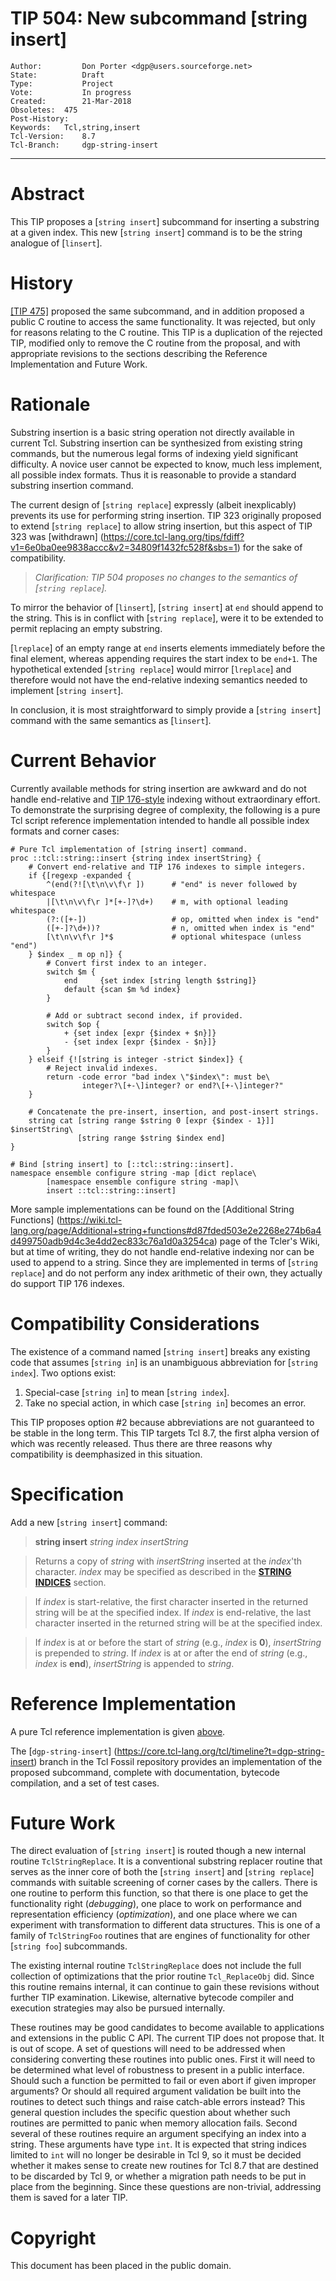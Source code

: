 # TIP 504: New subcommand [string insert]
	Author:         Don Porter <dgp@users.sourceforge.net>
	State:          Draft
	Type:           Project
	Vote:           In progress
	Created:        21-Mar-2018
	Obsoletes:	475
	Post-History:   
	Keywords:	Tcl,string,insert
	Tcl-Version:	8.7
	Tcl-Branch:     dgp-string-insert
-----

# Abstract

This TIP proposes a [`string insert`] subcommand for inserting a substring at a
given index.  This new [`string insert`] command is to be the string analogue of
[`linsert`].

# History

[[TIP 475]](475.md) proposed the same subcommand, and in addition proposed
a public C routine to access the same functionality. It was rejected, but
only for reasons relating to the C routine. This TIP is a duplication of
the rejected TIP, modified only to remove the C routine from the proposal,
and with appropriate revisions to the sections describing the Reference
Implementation and Future Work.
 
# Rationale

Substring insertion is a basic string operation not directly available in
current Tcl.  Substring insertion can be synthesized from existing string
commands, but the numerous legal forms of indexing yield significant difficulty.
A novice user cannot be expected to know, much less implement, all possible
index formats.  Thus it is reasonable to provide a standard substring insertion
command.

The current design of [`string replace`] expressly (albeit inexplicably)
prevents its use for performing string insertion.  TIP 323 originally proposed
to extend [`string replace`] to allow string insertion, but this aspect of TIP
323 was [withdrawn]
(https://core.tcl-lang.org/tips/fdiff?v1=6e0ba0ee9838accc&v2=34809f1432fc528f&sbs=1)
for the sake of compatibility.

> *Clarification: TIP 504 proposes no changes to the semantics of [`string
> replace`].*

To mirror the behavior of [`linsert`], [`string insert`] at `end` should append
to the string.  This is in conflict with [`string replace`], were it to be
extended to permit replacing an empty substring.

[`lreplace`] of an empty range at `end` inserts elements immediately before the
final element, whereas appending requires the start index to be `end+1`.  The
hypothetical extended [`string replace`] would mirror [`lreplace`] and therefore
would not have the end-relative indexing semantics needed to implement [`string
insert`].

In conclusion, it is most straightforward to simply provide a [`string insert`]
command with the same semantics as [`linsert`].

# Current Behavior

Currently available methods for string insertion are awkward and do not handle
end-relative and [TIP 176-style](176.md) indexing without extraordinary effort.
To demonstrate the surprising degree of complexity, the following is a pure Tcl
script reference implementation intended to handle all possible index formats
and corner cases:

<a name="ref"></a>

>
    # Pure Tcl implementation of [string insert] command.
    proc ::tcl::string::insert {string index insertString} {
        # Convert end-relative and TIP 176 indexes to simple integers.
        if {[regexp -expanded {
            ^(end(?![\t\n\v\f\r ])      # "end" is never followed by whitespace
            |[\t\n\v\f\r ]*[+-]?\d+)    # m, with optional leading whitespace
            (?:([+-])                   # op, omitted when index is "end"
            ([+-]?\d+))?                # n, omitted when index is "end"
            [\t\n\v\f\r ]*$             # optional whitespace (unless "end")
        } $index _ m op n]} {
            # Convert first index to an integer.
            switch $m {
                end     {set index [string length $string]}
                default {scan $m %d index}
            }
>
            # Add or subtract second index, if provided.
            switch $op {
                + {set index [expr {$index + $n}]}
                - {set index [expr {$index - $n}]}
            }
        } elseif {![string is integer -strict $index]} {
            # Reject invalid indexes.
            return -code error "bad index \"$index\": must be\
                    integer?\[+-\]integer? or end?\[+-\]integer?"
        }
>
        # Concatenate the pre-insert, insertion, and post-insert strings.
        string cat [string range $string 0 [expr {$index - 1}]] $insertString\
                   [string range $string $index end]
    }
>
    # Bind [string insert] to [::tcl::string::insert].
    namespace ensemble configure string -map [dict replace\
            [namespace ensemble configure string -map]\
            insert ::tcl::string::insert]

More sample implementations can be found on the [Additional String Functions]
(https://wiki.tcl-lang.org/page/Additional+string+functions#d87fded503e2e2268e274b6a4d499750adb9d4c3e4dd2ec833c76a1d0a3254ca) page of the Tcler's Wiki, but at time of
writing, they do not handle end-relative indexing nor can be used to append to a
string.  Since they are implemented in terms of [`string replace`] and do not
perform any index arithmetic of their own, they actually do support TIP 176
indexes.

# Compatibility Considerations

The existence of a command named [`string insert`] breaks any existing code that
assumes [`string in`] is an unambiguous abbreviation for [`string index`].  Two
options exist:

1. Special-case [`string in`] to mean [`string index`].
2. Take no special action, in which case [`string in`] becomes an error.

This TIP proposes option #2 because abbreviations are not guaranteed to be
stable in the long term.  This TIP targets Tcl 8.7, the first alpha version of
which was recently released.  Thus there are three reasons why compatibility is
deemphasized in this situation.

# Specification

Add a new [`string insert`] command:

> **string insert** *string index insertString*

> Returns a copy of *string* with *insertString* inserted at the *index*'th
> character.  *index* may be specified as described in the [**STRING
> INDICES**](https://www.tcl-lang.org/man/tcl/TclCmd/string.htm#M54) section.

> If *index* is start-relative, the first character inserted in the returned
> string will be at the specified index.  If *index* is end-relative, the last
> character inserted in the returned string will be at the specified index.

> If *index* is at or before the start of *string* (e.g., *index* is **0**),
> *insertString* is prepended to *string*.  If *index* is at or after the end of
> *string* (e.g., *index* is **end**), *insertString* is appended to *string*.

# Reference Implementation

A pure Tcl reference implementation is given [above](#ref).

The [`dgp-string-insert`]
(https://core.tcl-lang.org/tcl/timeline?t=dgp-string-insert) branch in the Tcl Fossil
repository provides an implementation of the proposed subcommand, complete
with documentation, bytecode compilation, and a set of test cases.

# Future Work

The direct evaluation of [`string insert`] is routed though a new 
internal routine `TclStringReplace`. It is a conventional substring
replacer routine that serves as the inner core of both the
[`string insert`] and [`string replace`] commands with suitable
screening of corner cases by the callers.  There is one routine to
perform this function, so that there is one place to get the 
functionality right (*debugging*), one place to work on performance
and representation efficiency (*optimization*), and one place where
we can experiment with transformation to different data structures.
This is one of a family of `TclStringFoo` routines that are engines
of functionality for other [`string foo`] subcommands.

The existing internal routine `TclStringReplace` does not include
the full collection of optimizations that the prior routine
`Tcl_ReplaceObj` did. Since this routine remains internal, it can
continue to gain these revisions without further TIP examination.
Likewise, alternative bytecode compiler and execution strategies may
also be pursued internally.

These routines may be good candidates to become available to applications
and extensions in the public C API. The current TIP does not propose that.
It is out of scope. A set of questions will need to be addressed when
considering converting these routines into public ones. First it will
need to be determined what level of robustness to present in a public
interface. Should such a function be permitted to fail or even abort
if given improper arguments? Or should all required argument validation
be built into the routines to detect such things and raise catch-able
errors instead? This general question includes the specific question
about whether such routines are permitted to panic when memory allocation
fails. Second several of these routines require an argument specifying
an index into a string. These arguments have type `int`. It is expected
that string indices limited to `int` will no longer be desirable in Tcl 9,
so it must be decided whether it makes sense to create new routines
for Tcl 8.7 that are destined to be discarded by Tcl 9, or whether a
migration path needs to be put in place from the beginning. Since these
questions are non-trivial, addressing them is saved for a later TIP.

# Copyright

This document has been placed in the public domain.

